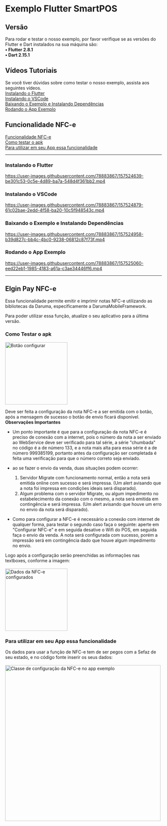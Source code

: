 # Exemplo Flutter SmartPOS

## Versão
Para rodar e testar o nosso exemplo, por favor verifique se as versões do Flutter e Dart instalados na sua máquina são:<br>
**• Flutter 2.8.1  <br>
• Dart 2.15.1**

## Vídeos Tutoriais
Se você tiver dúvidas sobre como testar o nosso exemplo, assista aos seguintes vídeos.
<br>
[Instalando o Flutter](#instalando-o-flutter)
<br>
[Instalando o VSCode](#instalando-o-vscode)
<br>
[Baixando o Exemplo e Instalando Dependências](#baixando-o-exemplo-e-instalando-dependências)
<br>
[Rodando o App Exemplo](#rodando-o-app-exemplo)
<br>
## Funcionalidade NFC-e
[Funcionalidade NFC-e](#elgin-pay-nfc-e)
<br>
[Como testar o apk](#como-testar-o-apk)
<br>
[Para utilizar em seu App essa funcionalidade](#para-utilizar-em-seu-app-essa-funcionalidade)
<br>


<hr>

### Instalando o Flutter


https://user-images.githubusercontent.com/78883867/157524639-be301c53-0c5e-4d89-ba7a-548d4f361bb2.mp4


### Instalando o VSCode


https://user-images.githubusercontent.com/78883867/157524879-61c02bae-2edd-4f58-ba20-10c5f948543c.mp4


### Baixando o Exemplo e Instalando Dependências


https://user-images.githubusercontent.com/78883867/157524958-b39d827c-bb4c-4bc0-9238-06812c87f73f.mp4

### Rodando o App Exemplo



https://user-images.githubusercontent.com/78883867/157525060-eed22eb1-1985-4183-a61a-c3ae34446ff6.mp4

<hr>

## Elgin Pay NFC-e

Essa funcionalidade permite emitir e imprimir notas NFC-e utilizando as bibliotecas da Daruma, especificamente a DarumaMobileFramework.

Para poder utilizar essa função, atualize o seu aplicativo para a última versão.

### Como Testar o apk

<img src="https://user-images.githubusercontent.com/78883867/167141273-f326e76a-810f-4cf3-9261-3543d46b3371.jpeg" alt="Botão configurar" title="Botão configurar" width="200">


Deve ser feita a configuração da nota NFC-e a ser emitida com o botão, após a mensagem de sucesso o botão de envio ficará disponível.
<br>
**Observações Importantes**
<br>
- Um ponto importante é que para a configuração da nota NFC-e é preciso de conexão com a internet, pois o número da nota a ser enviado ao WebService deve ser verificado para tal série, a série "chumbada" no código é a de número 133, e a nota mais alta para essa série é a de número 999385199, portanto antes da configuração ser completada é feita uma verificação para que o número correto seja enviado.
- ao se fazer o envio da venda, duas situações podem ocorrer:
    1. Servidor Migrate com funcionamento normal, então a nota será emitida online com sucesso e será impressa. (Um alert avisando que a nota foi impressa em condições ideais será disparado).
    2. Algum problema com o servidor Migrate, ou algum impedimento no estabelecimento da conexão com o mesmo, a nota será emitida em contingência e será impressa. (Um alert avisando que houve um erro no envio da nota será disparado).

- Como para configurar a NFC-e é necessário a conexão com internet de qualquer forma, para testar o segundo caso faça o seguinte: aperte em "Configurar NFC-e" e em seguida desative o Wifi do POS, em seguida faça o envio da venda. A nota será configurada com sucesso, porém a impressão será em contingência dado que houve algum impedimento no envio.

Logo após a configuração serão preenchidas as informações nas textboxes, conforme a imagem:
<br><br>
<img src="https://user-images.githubusercontent.com/78883867/167141399-06c729e0-6102-4ee4-a0ff-4fa68af454d3.jpeg" alt="Dados da NFC-e configurados" title="Dados da NFC-e configurados" width="200">

### Para utilizar em seu App essa funcionalidade

Os dados para usar a função de NFC-e tem de ser pegos com a Sefaz de seu estado, e no código fonte inserir os seus dados:
<br><br>
<img src="https://user-images.githubusercontent.com/78883867/167141455-b5472345-4fce-4877-ad49-930570a20ff4.jpeg" alt="Classe de configuração da NFC-e no app exemplo" title="Classe de configuração da NFC-e no app exemplo" width="500">
